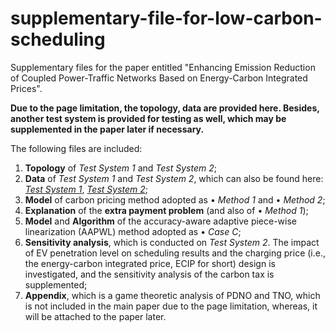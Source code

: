 # supplementary-file-for-low-carbon-scheduling

Supplementary files for the paper entitled "Enhancing Emission Reduction of Coupled Power-Traffic Networks Based on Energy-Carbon Integrated Prices".

**Due to the page limitation, the topology, data are provided here. Besides, another test system is provided for testing as well, which may be supplemented in the paper later if necessary.**

The following files are included:

1. **Topology** of *Test System 1* and *Test System 2*;
2. **Data** of *Test System 1* and *Test System 2*, which can also be found here: [*Test System 1*](https://figshare.com/s/cf252be7417835063249), [*Test System 2*](https://figshare.com/s/1b7a0d753403978d1c17);
3. **Model** of carbon pricing method adopted as • *Method 1* and • *Method 2*;
4. **Explanation** of the **extra payment problem** (and also of • *Method 1*);
5. **Model** and **Algorithm** of the accuracy-aware adaptive piece-wise linearization (AAPWL) method adopted as • *Case C*;
6. **Sensitivity analysis**, which is conducted on *Test System 2*. The impact of EV penetration level on scheduling results and the charging price (i.e., the energy-carbon integrated price, ECIP for short) design is investigated, and the sensitivity analysis of the carbon tax is supplemented;
7. **Appendix**, which is a game theoretic analysis of PDNO and TNO, which is not included in the main paper due to the page limitation, whereas, it will be attached to the paper later.